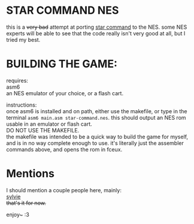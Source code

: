 # STAR COMMAND NES
this is a ~~very bad~~ attempt at porting [star command](https://squeakyfoxx.itch.io/star-command) to the NES. some NES experts will be able to see that the code really isn't very good at all, but I tried my best.

# BUILDING THE GAME:
requires:<br>
asm6<br>
an NES emulator of your choice, or a flash cart.<br>

instructions:<br>
once asm6 is installed and on path, either use the makefile, or type in the terminal `asm6 main.asm star-command.nes`. this should output an NES rom usable in an emulator or flash cart.<br>
DO NOT USE THE MAKEFILE.<br>
the makefile was intended to be a quick way to build the game for myself, and is in no way complete enough to use. it's literally just the assembler commands above, and opens the rom in fceux. 

# Mentions
I should mention a couple people here, mainly: <br>
[sylvie](https://github.com/zlago)<br>
~~that's it for now.~~

enjoy~ :3
